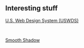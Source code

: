 ## Interesting stuff

[U.S. Web Design System (USWDS)](https://designsystem.digital.gov/)

<p>&nbsp;</p>

[Smooth Shadow](https://shadows.brumm.af)
